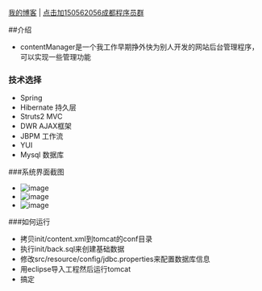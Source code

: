 <a href="http://blog.csdn.net/three_man/" target="_blank">我的博客</a> | <a href="http://url.cn/MViZN0">点击加150562056成都程序员群</a>

##介绍
* contentManager是一个我工作早期挣外快为别人开发的网站后台管理程序，可以实现一些管理功能


### 技术选择
* Spring   
* Hibernate   持久层
* Struts2    MVC
* DWR   AJAX框架
* JBPM 工作流
* YUI
* Mysql 数据库

###系统界面截图
* ![image](https://raw.githubusercontent.com/wangzijian777/contentManager/master/content/init/index.png)
* ![image](https://raw.githubusercontent.com/wangzijian777/contentManager/master/content/init/list.png)
* ![image](https://raw.githubusercontent.com/wangzijian777/contentManager/master/content/init/tree.png)

###如何运行
* 拷贝init/content.xml到tomcat的conf目录
* 执行init/back.sql来创建基础数据
* 修改src/resource/config/jdbc.properties来配置数据库信息
* 用eclipse导入工程然后运行tomcat
* 搞定
